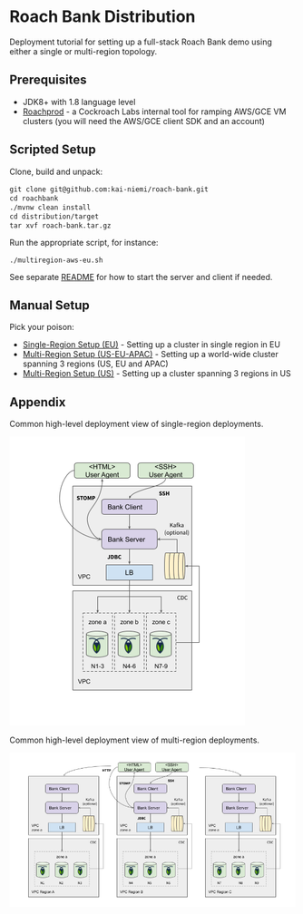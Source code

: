 # Roach Bank Distribution

Deployment tutorial for setting up a full-stack Roach Bank demo using either a single or multi-region topology.

## Prerequisites

- JDK8+ with 1.8 language level
- [Roachprod](https://github.com/cockroachdb/cockroach/tree/master/pkg/cmd/roachprod) - a Cockroach Labs internal
  tool for ramping AWS/GCE VM clusters (you will need the AWS/GCE client SDK and an account)
  
## Scripted Setup
 
Clone, build and unpack:

    git clone git@github.com:kai-niemi/roach-bank.git
    cd roachbank
    ./mvnw clean install
    cd distribution/target
    tar xvf roach-bank.tar.gz

Run the appropriate script, for instance:

    ./multiregion-aws-eu.sh

See separate [README](src/script/README.md) for how to start the server and client if needed.

## Manual Setup

Pick your poison:

- [Single-Region Setup (EU)](singleregion-aws.md) - Setting up a cluster in single region in EU
- [Multi-Region Setup (US-EU-APAC)](multiregion-aws-eu-us-ap.md) - Setting up a world-wide cluster spanning 3 regions (US, EU and APAC)   
- [Multi-Region Setup  (US)](multiregion-aws-us.md) - Setting up a cluster spanning 3 regions in US  

## Appendix

Common high-level deployment view of single-region deployments.

![](diagram_singleregion.png)

Common high-level deployment view of multi-region deployments.

![](diagram_multiregion.png)

